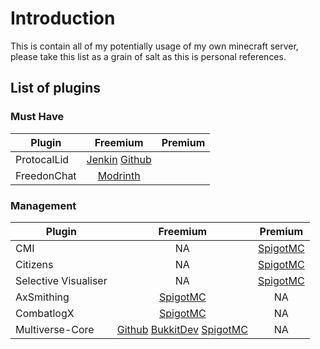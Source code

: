 # Introduction
This is contain all of my potentially usage of my own minecraft server, please take this list as a grain of salt as this is personal references.

## List of plugins
### Must Have
|Plugin|Freemium|Premium|
|------|:------:|:-----:|
|ProtocalLid|[Jenkin][ProtocalLid_Free_Jenkin]   [Github][ProtocalLid_Free_SpigotMC]|
|FreedonChat|[Modrinth][FreedonChat_Free_Modrinth]|

[ProtocalLid_Free_Jenkin]: https://ci.dmulloy2.net/job/ProtocolLib/
[ProtocalLid_Free_SpigotMC]: https://www.spigotmc.org/resources/protocollib.1997/
[FreedonChat_Free_Modrinth]: https://modrinth.com/plugin/freedomchat

### Management
|Plugin|Freemium|Premium|
|------|:------:|:-----:|
|CMI|NA|[SpigotMC][CMI_Paid_SpigotMC]|
|Citizens|NA|[SpigotMC][Citizens_Paid_SpigotMC]|
|Selective Visualiser|NA|[SpigotMC][SVIS_Paid_SpigotMC]|
|AxSmithing|[SpigotMC][AxSmithing_Free_SpigotMC]|NA|
|CombatlogX|[SpigotMC][CombatlogX_Free_SpigotMC]|NA|
|Multiverse-Core|[Github][Multiverse-Core_Free_Github] [BukkitDev][Multiverse-Core_Free_BukkitDev]  [SpigotMC][Multiverse-Core_Free_SpigotMC]|NA|

[CMI_Paid_SpigotMC]: https://www.spigotmc.org/resources/cmi-298-commands-insane-kits-portals-essentials-economy-mysql-sqlite-much-more.3742/
[Citizens_Paid_SpigotMC]: https://www.spigotmc.org/resources/citizens.13811/
[SVIS_Paid_SpigotMC]: https://www.spigotmc.org/resources/selection-visualizer.22631/
[AxSmithing_Free_SpigotMC]: https://www.spigotmc.org/resources/axsmithing-viaversion-addon.112793/
[CombatlogX_Free_SpigotMC]: https://www.spigotmc.org/resources/combatlogx.31689/
[Multiverse-Core_Free_Github]: https://github.com/Multiverse/Multiverse-Core
[Multiverse-Core_Free_BukkitDev]: https://dev.bukkit.org/projects/multiverse-core
[Multiverse-Core_Free_SpigotMC]: https://www.spigotmc.org/resources/multiverse-core.390/